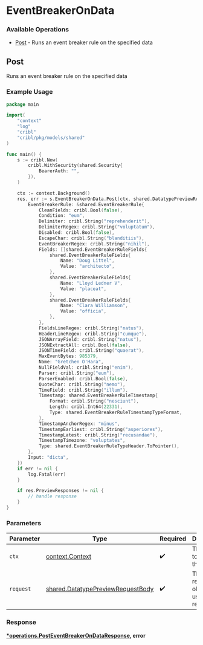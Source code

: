 # EventBreakerOnData

### Available Operations

* [Post](#post) - Runs an event breaker rule on the specified data

## Post

Runs an event breaker rule on the specified data

### Example Usage

```go
package main

import(
	"context"
	"log"
	"cribl"
	"cribl/pkg/models/shared"
)

func main() {
    s := cribl.New(
        cribl.WithSecurity(shared.Security{
            BearerAuth: "",
        }),
    )

    ctx := context.Background()
    res, err := s.EventBreakerOnData.Post(ctx, shared.DatatypePreviewRequestBody{
        EventBreakerRule: &shared.EventBreakerRule{
            CleanFields: cribl.Bool(false),
            Condition: "eum",
            Delimiter: cribl.String("reprehenderit"),
            DelimiterRegex: cribl.String("voluptatum"),
            Disabled: cribl.Bool(false),
            EscapeChar: cribl.String("blanditiis"),
            EventBreakerRegex: cribl.String("nihil"),
            Fields: []shared.EventBreakerRuleFields{
                shared.EventBreakerRuleFields{
                    Name: "Doug Littel",
                    Value: "architecto",
                },
                shared.EventBreakerRuleFields{
                    Name: "Lloyd Ledner V",
                    Value: "placeat",
                },
                shared.EventBreakerRuleFields{
                    Name: "Clara Williamson",
                    Value: "officia",
                },
            },
            FieldsLineRegex: cribl.String("natus"),
            HeaderLineRegex: cribl.String("cumque"),
            JSONArrayField: cribl.String("natus"),
            JSONExtractAll: cribl.Bool(false),
            JSONTimeField: cribl.String("quaerat"),
            MaxEventBytes: 985379,
            Name: "Gretchen O'Hara",
            NullFieldVal: cribl.String("enim"),
            Parser: cribl.String("eum"),
            ParserEnabled: cribl.Bool(false),
            QuoteChar: cribl.String("nemo"),
            TimeField: cribl.String("illum"),
            Timestamp: shared.EventBreakerRuleTimestamp{
                Format: cribl.String("nesciunt"),
                Length: cribl.Int64(22331),
                Type: shared.EventBreakerRuleTimestampTypeFormat,
            },
            TimestampAnchorRegex: "minus",
            TimestampEarliest: cribl.String("asperiores"),
            TimestampLatest: cribl.String("recusandae"),
            TimestampTimezone: "voluptates",
            Type: shared.EventBreakerRuleTypeHeader.ToPointer(),
        },
        Input: "dicta",
    })
    if err != nil {
        log.Fatal(err)
    }

    if res.PreviewResponses != nil {
        // handle response
    }
}
```

### Parameters

| Parameter                                                                              | Type                                                                                   | Required                                                                               | Description                                                                            |
| -------------------------------------------------------------------------------------- | -------------------------------------------------------------------------------------- | -------------------------------------------------------------------------------------- | -------------------------------------------------------------------------------------- |
| `ctx`                                                                                  | [context.Context](https://pkg.go.dev/context#Context)                                  | :heavy_check_mark:                                                                     | The context to use for the request.                                                    |
| `request`                                                                              | [shared.DatatypePreviewRequestBody](../../models/shared/datatypepreviewrequestbody.md) | :heavy_check_mark:                                                                     | The request object to use for the request.                                             |


### Response

**[*operations.PostEventBreakerOnDataResponse](../../models/operations/posteventbreakerondataresponse.md), error**

